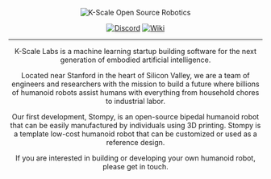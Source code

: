 <p align="center">
  <picture>
    <img alt="K-Scale Open Source Robotics" src="https://media.kscale.dev/kscale-open-source-header.png" style="max-width: 100%;">
  </picture>
</p>

<div align="center">

[![Discord](https://img.shields.io/discord/1224056091017478166)](https://discord.gg/k5mSvCkYQh)
[![Wiki](https://img.shields.io/badge/wiki-humanoids-black)](https://humanoids.wiki)

<hr />

K-Scale Labs is a machine learning startup building software for the next generation of embodied artificial intelligence.

Located near Stanford in the heart of Silicon Valley, we are a team of engineers and researchers with the mission to build a future where billions of humanoid robots assist humans with everything from household chores to industrial labor.

Our first development, Stompy, is an open-source bipedal humanoid robot that can be easily manufactured by individuals using 3D printing. Stompy is a template low-cost humanoid robot that can be customized or used as a reference design.

If you are interested in building or developing your own humanoid robot, please get in touch.
